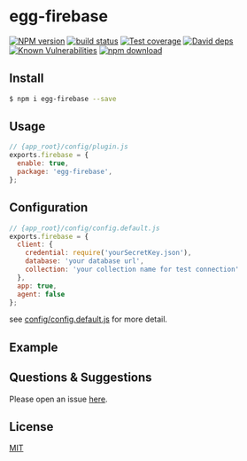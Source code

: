 # egg-firebase

[![NPM version][npm-image]][npm-url]
[![build status][travis-image]][travis-url]
[![Test coverage][codecov-image]][codecov-url]
[![David deps][david-image]][david-url]
[![Known Vulnerabilities][snyk-image]][snyk-url]
[![npm download][download-image]][download-url]

[npm-image]: https://img.shields.io/npm/v/egg-firebase.svg?style=flat-square
[npm-url]: https://npmjs.org/package/egg-firebase
[travis-image]: https://img.shields.io/travis/eggjs/egg-firebase.svg?style=flat-square
[travis-url]: https://travis-ci.org/eggjs/egg-firebase
[codecov-image]: https://img.shields.io/codecov/c/github/eggjs/egg-firebase.svg?style=flat-square
[codecov-url]: https://codecov.io/github/eggjs/egg-firebase?branch=master
[david-image]: https://img.shields.io/david/eggjs/egg-firebase.svg?style=flat-square
[david-url]: https://david-dm.org/eggjs/egg-firebase
[snyk-image]: https://snyk.io/test/npm/egg-firebase/badge.svg?style=flat-square
[snyk-url]: https://snyk.io/test/npm/egg-firebase
[download-image]: https://img.shields.io/npm/dm/egg-firebase.svg?style=flat-square
[download-url]: https://npmjs.org/package/egg-firebase

<!--
Description here.
-->

## Install

```bash
$ npm i egg-firebase --save
```

## Usage

```js
// {app_root}/config/plugin.js
exports.firebase = {
  enable: true,
  package: 'egg-firebase',
};
```

## Configuration

```js
// {app_root}/config/config.default.js
exports.firebase = {
  client: {
    credential: require('yourSecretKey.json'),
    database: 'your database url',
    collection: 'your collection name for test connection'
  },
  app: true,
  agent: false
};
```

see [config/config.default.js](config/config.default.js) for more detail.

## Example

<!-- example here -->

## Questions & Suggestions

Please open an issue [here](https://github.com/eggjs/egg/issues).

## License

[MIT](LICENSE)
